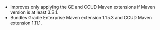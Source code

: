 - Improves only applying the GE and CCUD Maven extensions if Maven version is at least 3.3.1.
- Bundles Gradle Enterprise Maven extension 1.15.3 and CCUD Maven extension 1.11.1.
